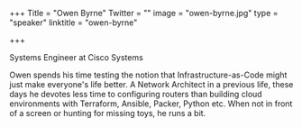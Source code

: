 +++
Title = "Owen Byrne"
Twitter = ""
image = "owen-byrne.jpg"
type = "speaker"
linktitle = "owen-byrne"

+++

<p>Systems Engineer at Cisco Systems<p>

<p>Owen spends his time testing the notion that Infrastructure-as-Code might just make everyone's life better. A Network Architect in a previous life, these days he devotes less time to configuring routers than building cloud environments with Terraform, Ansible, Packer, Python etc. When not in front of a screen or hunting for missing toys, he runs a bit.<p>
